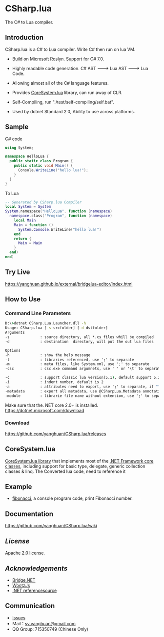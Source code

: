 # CSharp.lua
The C# to Lua compiler.

## Introduction
CSharp.lua is a C# to Lua compiler. Write C# then run on lua VM.
* Build on [Microsoft Roslyn](https://github.com/dotnet/roslyn). Support for C# 7.0.

* Highly readable code generation. C# AST ---> Lua AST ---> Lua Code.

* Allowing almost all of the C# language features.

* Provides [CoreSystem.lua](https://github.com/yanghuan/CSharp.lua/tree/master/CSharp.lua/CoreSystem.Lua/CoreSystem) library, can run away of CLR.

* Self-Compiling, run "./test/self-compiling/self.bat".

* Used by dotnet Standard 2.0, Ability to use across platforms.

## Sample
C# code
```csharp
using System;

namespace HelloLua {
  public static class Program {
    public static void Main() {
      Console.WriteLine("hello lua!");
    }
  }
}
```
To Lua
```lua
-- Generated by CSharp.lua Compiler
local System = System
System.namespace("HelloLua", function (namespace) 
  namespace.class("Program", function (namespace) 
    local Main
    Main = function () 
      System.Console.WriteLine("hello lua!")
    end
    return {
      Main = Main
    }
  end)
end)
```

## Try Live
https://yanghuan.github.io/external/bridgelua-editor/index.html

## How to Use 
### Command Line Parameters
```cmd
D:\>dotnet CSharp.Lua.Launcher.dll -h
Usage: CSharp.lua [-s srcfolder] [-d dstfolder]
Arguments 
-s              : source directory, all *.cs files whill be compiled
-d              : destination  directory, will put the out lua files

Options
-h              : show the help message    
-l              : libraries referenced, use ';' to separate      
-m              : meta files, like System.xml, use ';' to separate     
-csc            : csc.exe command argumnets, use ' ' or '\t' to separate

-c              : support classic lua version(5.1), default support 5.3 
-i              : indent number, default is 2
-a              : attributes need to export, use ';' to separate, if ""-a"" only, all attributes whill be exported
-metadata       : export all metadata, use @CSharpLua.Metadata annotations for precise control
-module         : librarie file name without extension, use ';' to separate. make symbols from this librarie output is the same as code, it's useful for multiple module compiled
```
Make sure that the. NET core 2.0+ is installed.
https://dotnet.microsoft.com/download

### Download
https://github.com/yanghuan/CSharp.lua/releases

## CoreSystem.lua
[CoreSystem.lua library](https://github.com/yanghuan/CSharp.lua/tree/master/CSharp.lua/CoreSystem.Lua/CoreSystem) that implements most of the [.NET Framework core classes](http://referencesource.microsoft.com/), including support for basic type, delegate, generic collection classes & linq. The Converted lua code, need to reference it  

## Example
- [fibonacci](https://github.com/yanghuan/CSharp.lua/tree/master/test/fibonacci), a console program code, print Fibonacci number. 

## Documentation
https://github.com/yanghuan/CSharp.lua/wiki

## *License*
[Apache 2.0 license](https://raw.githubusercontent.com/yanghuan/CSharp.lua/master/LICENSE).

## *Acknowledgements*
- [Bridge.NET](http://bridge.net/)
- [WootzJs](https://github.com/kswoll/WootzJs)
- [.NET referencesource](http://referencesource.microsoft.com/)

## Communication
- [Issues](https://github.com/yanghuan/CSharp.lua/issues)
- Mail：sy.yanghuan@gmail.com
- QQ Group: 715350749 (Chinese Only)

